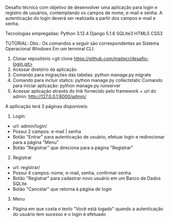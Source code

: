 Desafio técnico com objetivo de desenvolver uma aplicação para login e registro de usuários, contemplando os campos de nome, e-mail e senha. A autenticação do login deverá ser realizada a partir dos campos e-mail e senha. 

Tecnologias empregadas:
Python 3.12.4
Django 5.1.6
SQLite3
HTML5
CSS3

TUTORIAL:
Obs.: Os comandos a seguir são correspondentes ao Sistema Operacional Windows
Em um terminal CLI:
1. Clonar repositório <git clone https://github.com/maitecr/desafio-login.git>
2. Acessar diretório da aplicação
3. Comando para migrações das tabelas: python manage.py migrate
4. Comando para incluir statics: python manage.py collectstatic
Comando para iniciar aplicação: python manage.py runserver
5. Acessar aplicação através do link fornecido pelo framework + url do admin: <http://127.0.0.1:8000/admin/>

A apllicação terá 3 páginas disponíveis:
1. Login:
- url: admin/login/
- Possui 2 campos: e-mail | senha
- Botão "Entrar" para autenticação de usuário, efetuar login e redirecionar para a página "Menu"
- Botão "Registrar" que direciona para a página "Registrar" 

2. Registrar
- url: registrar/
- Possui 4 campos: nome, e-mail, senha, confirmar senha
- Botão "Registrar" para cadastrar novo usuário em um Banco de Dados SQLite
- Botão "Cancelar" que retorna à página de login

3. Menu
- Página em que costa o texto "Você está logado" quando a autenticação do usuário tem sucesso e o login é efetuado

